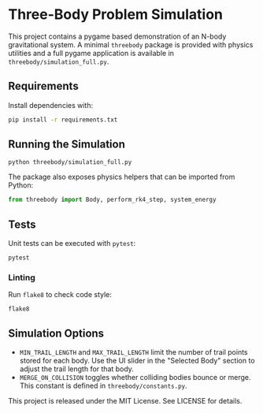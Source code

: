 # Three-Body Problem Simulation

This project contains a pygame based demonstration of an N-body gravitational system.
A minimal `threebody` package is provided with physics utilities and a full
pygame application is available in `threebody/simulation_full.py`.

## Requirements

Install dependencies with:

```bash
pip install -r requirements.txt
```

## Running the Simulation

```
python threebody/simulation_full.py
```

The package also exposes physics helpers that can be imported from Python:

```python
from threebody import Body, perform_rk4_step, system_energy
```

## Tests

Unit tests can be executed with `pytest`:

```
pytest
```

### Linting

Run `flake8` to check code style:

```
flake8
```

## Simulation Options

- `MIN_TRAIL_LENGTH` and `MAX_TRAIL_LENGTH` limit the number of trail points stored for each body. Use the UI slider in the "Selected Body" section to adjust the trail length for that body.
- `MERGE_ON_COLLISION` toggles whether colliding bodies bounce or merge. This constant is defined in `threebody/constants.py`.

This project is released under the MIT License. See LICENSE for details.
